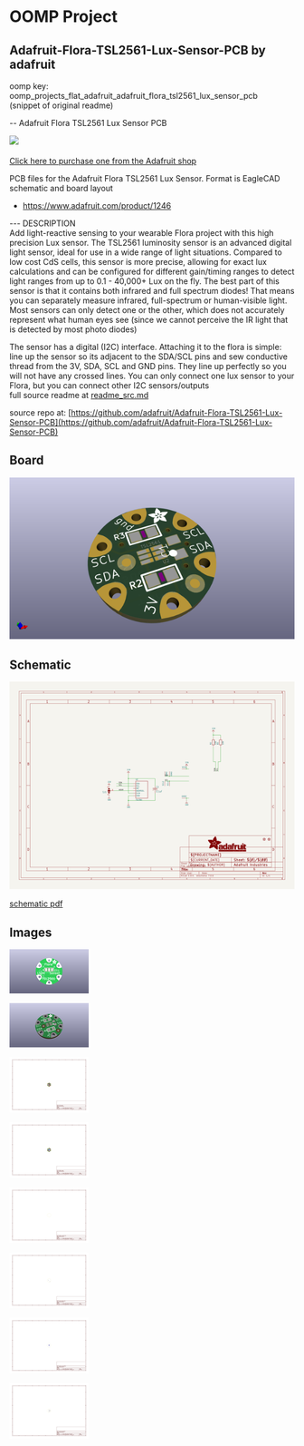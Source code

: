 # OOMP Project  
## Adafruit-Flora-TSL2561-Lux-Sensor-PCB  by adafruit  
  
oomp key: oomp_projects_flat_adafruit_adafruit_flora_tsl2561_lux_sensor_pcb  
(snippet of original readme)  
  
-- Adafruit Flora TSL2561 Lux Sensor PCB  
  
<a href="http://www.adafruit.com/products/1246"><img src="assets/image.jpg?raw=true" width="500px"><br/>  
Click here to purchase one from the Adafruit shop</a>  
  
PCB files for the Adafruit Flora TSL2561 Lux Sensor. Format is EagleCAD schematic and board layout  
* https://www.adafruit.com/product/1246  
  
--- DESCRIPTION  
Add light-reactive sensing to your wearable Flora project with this high precision Lux sensor. The TSL2561 luminosity sensor is an advanced digital light sensor, ideal for use in a wide range of light situations. Compared to low cost CdS cells, this sensor is more precise, allowing for exact lux calculations and can be configured for different gain/timing ranges to detect light ranges from up to 0.1 - 40,000+ Lux on the fly. The best part of this sensor is that it contains both infrared and full spectrum diodes! That means you can separately measure infrared, full-spectrum or human-visible light. Most sensors can only detect one or the other, which does not accurately represent what human eyes see (since we cannot perceive the IR light that is detected by most photo diodes)  
  
The sensor has a digital (I2C) interface. Attaching it to the flora is simple: line up the sensor so its adjacent to the SDA/SCL pins and sew conductive thread from the 3V, SDA, SCL and GND pins. They line up perfectly so you will not have any crossed lines. You can only connect one lux sensor to your Flora, but you can connect other I2C sensors/outputs   
  full source readme at [readme_src.md](readme_src.md)  
  
source repo at: [https://github.com/adafruit/Adafruit-Flora-TSL2561-Lux-Sensor-PCB](https://github.com/adafruit/Adafruit-Flora-TSL2561-Lux-Sensor-PCB)  
## Board  
  
[![working_3d.png](working_3d_600.png)](working_3d.png)  
## Schematic  
  
[![working_schematic.png](working_schematic_600.png)](working_schematic.png)  
  
[schematic pdf](working_schematic.pdf)  
## Images  
  
[![working_3D_bottom.png](working_3D_bottom_140.png)](working_3D_bottom.png)  
  
[![working_3D_top.png](working_3D_top_140.png)](working_3D_top.png)  
  
[![working_assembly_page_01.png](working_assembly_page_01_140.png)](working_assembly_page_01.png)  
  
[![working_assembly_page_02.png](working_assembly_page_02_140.png)](working_assembly_page_02.png)  
  
[![working_assembly_page_03.png](working_assembly_page_03_140.png)](working_assembly_page_03.png)  
  
[![working_assembly_page_04.png](working_assembly_page_04_140.png)](working_assembly_page_04.png)  
  
[![working_assembly_page_05.png](working_assembly_page_05_140.png)](working_assembly_page_05.png)  
  
[![working_assembly_page_06.png](working_assembly_page_06_140.png)](working_assembly_page_06.png)  
